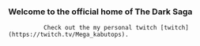 ###  Welcome to the official home of The Dark Saga




              Check out the my personal twitch [twitch](https://twitch.tv/Mega_kabutops).
